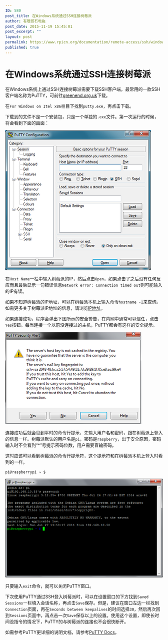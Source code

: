 ```yaml
---
ID: 580
post_title: 在Windows系统通过SSH连接树莓派
author: 有聰哥冇甩拖
post_date: 2015-11-19 15:45:01
post_excerpt: ""
layout: post
permalink: https://www.rpicn.org/documentation/remote-access/ssh/windows-md-3/
published: true
---
```

# 在Windows系统通过SSH连接树莓派

在Windows系统上通过SSH连接树莓派需要下载SSH客户端。最常用的一款SSH客户端名称为PuTTY，可前往<a href="http://www.chiark.greenend.org.uk/~sgtatham/putty/download.html" target="_blank">greenend.org.uk</a>下载。

在`For Windows on Itel x86`栏目下找到`putty.exe`，再点击下载。

下载到的文件不是一个安装包，只是一个单独的`.exe`文件。第一次运行的时候，将会看到下面的画面：

![PuTTY configuration](https://raw.githubusercontent.com/raspberrypi/documentation/master/remote-access/ssh/images/ssh-win-config.png)

在`Host Name`一栏中输入树莓派的IP，然后点击`Open`，如果点击了之后没有任何反应而且最后显示一句错误信息`Network error: Connection timed out`则可能输入的IP有误。

如果不知道树莓派的IP地址，可以在树莓派本机上输入命令`hostname -I`来查询。如需更多关于树莓派IP地址的信息，请浏览[IP地址](../../../troubleshooting/hardware/networking/ip-address.md)。

如果连接成功，程序会弹出下图所示的安全警告，在内网中通常可以信任，点击`Yes`按钮。每当连接一个以前没连接过的主机，PuTTY都会有这样的安全提示。

![PuTTY warning](https://raw.githubusercontent.com/raspberrypi/documentation/master/remote-access/ssh/images/ssh-win-warning.png)

连接成功后就会见到平时的命令行提示，先输入用户名和密码，跟在树莓派上登入的信息一样。树莓派默认的用户名是`pi`，密码是`raspberry`，出于安全原因，密码输入时不会看到“*”号提示密码位数，用户需要盲输密码。

这时应该可以看到树莓派的命令行提示符，这个提示符和在树莓派本机上登入时看到的一样。

    pi@raspberrypi ~ $

![PuTTY window](https://raw.githubusercontent.com/raspberrypi/documentation/master/remote-access/ssh/images/ssh-win-window.png)

只要输入`exit`命令，就可以关闭PuTTY窗口。

下次使用PuTTY通过SSH登入树莓派时，可以在设置窗口的下方找到`Saved Sessions`一栏填入会话名称，再点击`Save`保存。但是，建议在窗口左边一栏找到`Connection`页面，再在`Seconds between keepalives`的时间选择`30`，然后再次回到`Sessions`页面中，再点击一次`Save`保存以上的设置。使用这个设置，即使长时间没指令的情况下，PuTTY的与树莓派的连接也不会很快断开。

如需参考PuTTY更详细的说明文档，请参考<a href="http://www.chiark.greenend.org.uk/~sgtatham/putty/docs.html" target="_blank">PuTTY Docs</a>。
